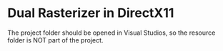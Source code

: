 # Dual Rasterizer in DirectX11


The project folder should be opened in Visual Studios, so the resource folder is NOT part of the project.
